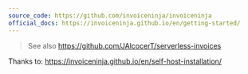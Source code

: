 ```yaml
---
source_code: https://github.com/invoiceninja/invoiceninja
official_docs: https://invoiceninja.github.io/en/getting-started/
---
```


> See also https://github.com/JAlcocerT/serverless-invoices


Thanks to: https://invoiceninja.github.io/en/self-host-installation/
